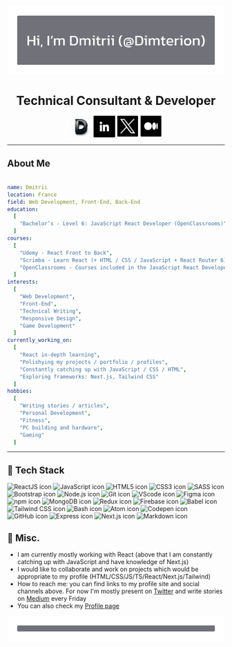 <div align="center">
  <img src="https://raw.githubusercontent.com/Dimterion/Dimterion/main/gitHub_header.png" alt="Header with the name - Dimterion." />
</div>

<h1 align="center">Technical Consultant & Developer</h1>

<div align="center">
  <a href="https://dimterion.github.io/"><img height="50" src="https://raw.githubusercontent.com/Dimterion/Dimterion/main/Profile_picture.jpg" alt="Dimterion Profile site icon" /></a>
  <a href="https://www.linkedin.com/in/dmitrii-p/"><img height="50" src="https://raw.githubusercontent.com/Dimterion/Dimterion/main/linkedIn_logo.png" alt="LinkedIn icon" /></a>
  <a href="https://twitter.com/Dimterion/"><img height="50" src="https://raw.githubusercontent.com/Dimterion/Dimterion/main/x_logo.png" alt="Twitter icon" /></a>
  <a href="https://medium.com/@dimterion/"><img height="50" src="https://raw.githubusercontent.com/Dimterion/Dimterion/main/medium_logo.png" alt="Medium icon" /></a>
</div>

---

<h2>About Me</h2>

```yaml

name: Dmitrii
location: France
field: Web Development, Front-End, Back-End
education:
  [
    "Bachelor’s - Level 6: JavaScript React Developer (OpenClassrooms)"
  ]
courses:
  [
    "Udemy - React Front to Back",
    "Scrimba - Learn React (+ HTML / CSS / JavaScript + React Router 6)",
    "OpenClassrooms - Courses included in the JavaScript React Developer training program"
  ]
interests:
  [
    "Web Development",
    "Front-End",
    "Technical Writing",
    "Responsive Design",
    "Game Development"
  ]
currently_working_on:
  [
    "React in-depth learning",
    "Polishying my projects / portfolio / profiles",
    "Constantly catching up with JavaScript / CSS / HTML",
    "Exploring frameworks: Next.js, Tailwind CSS"
  ]
hobbies:
  [
    "Writing stories / articles",
    "Personal Development",
    "Fitness",
    "PC building and hardware",
    "Gaming"
  ]

```

---

<h2>🔧 Tech Stack</h2>
<div align="left">
  <img src="https://cdn.jsdelivr.net/gh/devicons/devicon/icons/react/react-original-wordmark.svg" alt="ReactJS icon" width="50" height="50" />
  <img src="https://cdn.jsdelivr.net/gh/devicons/devicon/icons/javascript/javascript-original.svg" alt="JavaScript icon" width="50" height="50" />
  <img src="https://cdn.jsdelivr.net/gh/devicons/devicon/icons/html5/html5-plain-wordmark.svg" alt="HTML5 icon" width="50" height="50" />
  <img src="https://cdn.jsdelivr.net/gh/devicons/devicon/icons/css3/css3-plain-wordmark.svg" alt="CSS3 icon" width="50" height="50" />
  <img src="https://cdn.jsdelivr.net/gh/devicons/devicon/icons/sass/sass-original.svg" alt="SASS icon" width="50" height="50" />
  <img src="https://cdn.jsdelivr.net/gh/devicons/devicon/icons/bootstrap/bootstrap-original-wordmark.svg" alt="Bootstrap icon" width="50" height="50" />
  <img src="https://cdn.jsdelivr.net/gh/devicons/devicon/icons/nodejs/nodejs-plain-wordmark.svg" alt="Node.js icon" width="50" height="50" />
  <img src="https://cdn.jsdelivr.net/gh/devicons/devicon/icons/git/git-plain-wordmark.svg" alt="Git icon" width="50" height="50" />
  <img src="https://cdn.jsdelivr.net/gh/devicons/devicon/icons/vscode/vscode-original-wordmark.svg" alt="VScode icon" width="50" height="50" />
  <img src="https://cdn.jsdelivr.net/gh/devicons/devicon/icons/figma/figma-original.svg" alt="Figma icon" width="50" height="50" />
  <img src="https://cdn.jsdelivr.net/gh/devicons/devicon/icons/npm/npm-original-wordmark.svg" alt="npm icon" width="50" height="50" />
  <img src="https://cdn.jsdelivr.net/gh/devicons/devicon/icons/mongodb/mongodb-plain-wordmark.svg" alt="MongoDB icon" width="50" height="50" />
  <img src="https://cdn.jsdelivr.net/gh/devicons/devicon/icons/redux/redux-original.svg" alt="Redux icon" width="50" height="50" />
  <img src="https://cdn.jsdelivr.net/gh/devicons/devicon/icons/firebase/firebase-plain-wordmark.svg" alt="Firebase icon" width="50" height="50" />
  <img src="https://cdn.jsdelivr.net/gh/devicons/devicon/icons/babel/babel-original.svg" alt="Babel icon" width="50" height="50" />
  <img src="https://cdn.jsdelivr.net/gh/devicons/devicon/icons/tailwindcss/tailwindcss-original-wordmark.svg" alt="Tailwind CSS icon" width="50" height="50" />
  <img src="https://cdn.jsdelivr.net/gh/devicons/devicon/icons/bash/bash-original.svg" alt="Bash icon" width="50" height="50" />
  <img src="https://cdn.jsdelivr.net/gh/devicons/devicon/icons/atom/atom-original-wordmark.svg" alt="Atom icon" width="50" height="50" />
  <img src="https://cdn.jsdelivr.net/gh/devicons/devicon/icons/codepen/codepen-original-wordmark.svg" alt="Codepen icon" width="50" height="50" />
  <img src="https://cdn.jsdelivr.net/gh/devicons/devicon/icons/github/github-original-wordmark.svg" alt="GitHub icon" width="50" height="50" />
  <img src="https://cdn.jsdelivr.net/gh/devicons/devicon/icons/express/express-original.svg" alt="Express icon" width="50" height="50" />
  <img src="https://cdn.jsdelivr.net/gh/devicons/devicon/icons/nextjs/nextjs-original-wordmark.svg" alt="Next.js icon" width="50" height="50" />
  <img src="https://cdn.jsdelivr.net/gh/devicons/devicon/icons/markdown/markdown-original.svg" alt="Markdown icon" width="50" height="50" />
</div>

<h2>📝 Misc.</h2>

- I am currently mostly working with React (above that I am constantly catching up with JavaScript and have knowledge of Next.js)
- I would like to collaborate and work on projects which would be appropriate to my profile (HTML/CSS/JS/TS/React/Next.js/Tailwind)
- How to reach me: you can find links to my profile site and social channels above. For now I'm mostly present on [Twitter](https://twitter.com/Dimterion) and write stories on [Medium](https://medium.com/@dimterion) every Friday
- You can also check my [Profile page](https://dimterion.github.io/)

<div align="center">
  <img src="https://raw.githubusercontent.com/Dimterion/Dimterion/main/gitHub_footer.png" alt="Footer line." />
</div>
